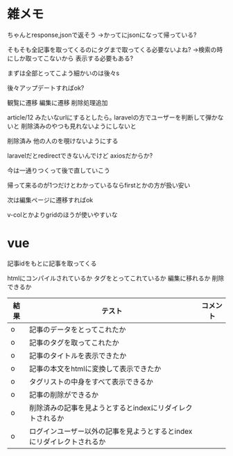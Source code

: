 # 雑メモ
ちゃんとresponse,jsonで返そう
->かってにjsonになって帰っている?

そもそも全記事を取ってくるのにタグまで取ってくる必要ないよね?
->検索の時にしか取ってこないから
表示する必要もある?

まずは全部とってこよう細かいのは後々s

後々アップデートすればok?

観覧に遷移
編集に遷移
削除処理追加

article/12
みたいなurlにするとしたら｡
laravelの方でユーザーを判断して弾かないと
削除済みのやつも見れないようにしないと

削除済み
他の人のを覗けないようにする

laravelだとredirectできないんでけど
axiosだからか?

今は一通りつくって後で直していこう

帰って来るのが1つだけとわかっているならfirstとかの方が扱い安い

次は編集ページに遷移すればok

v-colとかよりgridのほうが使いやすいな

# vue
記事idをもとに記事を取ってくる









htmlにコンパイルされているか
タグをとってこれているか
編集に移れるか
削除できるか

|結果|テスト|コメント|
|--|--|--|
|o|記事のデータをとってこれたか||
|o|記事のタグを取ってこれたか||
|o|記事のタイトルを表示できたか||
|o|記事の本文をhtmlに変換して表示できたか||
|o|タグリストの中身をすべて表示できるか||
|o|記事の削除ができるか||
|o|削除済みの記事を見ようとするとindexにリダイレクトされるか||
|o|ログインユーザー以外の記事を見ようとするとindexにリダイレクトされるか||

